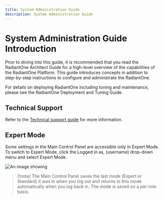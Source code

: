 ```yaml
---
title: System Administration Guide
description: System Administration Guide
---
```


# System Administration Guide Introduction

Prior to diving into this guide, it is recommended that you read the RadiantOne Architect Guide for a high-level overview of the capabilities of the RadiantOne Platform. This guide introduces concepts in addition to step-by-step instructions to configure and administrate the RadiantOne.

For details on deploying RadiantOne including tuning and maintenance, please see the RadiantOne Deployment and Tuning Guide.

## Technical Support

Refer to the [Technical support guide](../common-info/technical-support.md) for more information.

## Expert Mode

Some settings in the Main Control Panel are accessible only in Expert Mode. To switch to Expert Mode, click the Logged in as, (username) drop-down menu and select Expert Mode. 

![An image showing ](Media/expert-mode.jpg)

>[!note] The Main Control Panel saves the last mode (Expert or Standard) it was in when you log out and returns to this mode automatically when you log back in. The mode is saved on a per-role basis.

